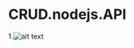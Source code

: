 # CRUD.nodejs.API

1.![alt text](https://raw.githubusercontent.com/IlyasaPunjungWicaksono/CRUD.nodejs.API/branch/path/to/1.png)
